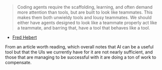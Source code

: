 > Coding agents require the scaffolding, learning, and often demand more attention than tools, but are built to look like teammates. This makes them both unwieldy tools and lousy teammates. We should either have agents designed to look like a teammate properly act like a teammate, and barring that, have a tool that behaves like a tool.

- [Fred Hebert](https://ferd.ca/the-gap-through-which-we-praise-the-machine.html)

From an article worth reading, which overall notes that AI can be a useful tool but that the UIs we currently have for it are not nearly sufficient, and those that are managing to be successful with it are doing a ton of work to compensate.